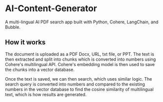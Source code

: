 # AI-Content-Generator

A multi-lingual AI PDF search app built with Python, Cohere, LangChain, and Bubble.

## How it works

The document is uploaded as a PDF Docx, URL, txt file, or PPT. The text is then extracted and split into chunks which is converted into numbers using Cohere's multilingual API. Cohere's embedding model is then used to save the chunks into a vector database.

Once the text is saved, we can then search, which uses similar logic. The search query is converted into numbers and compared to the existing numbers in the vector database to find the cosine similarity of multilingual text, which is how results are generated.

